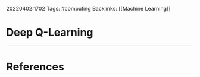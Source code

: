 20220402:1702
Tags: #computing 
Backlinks: [[Machine Learning]]
# Deep Q-Learning




---
# References